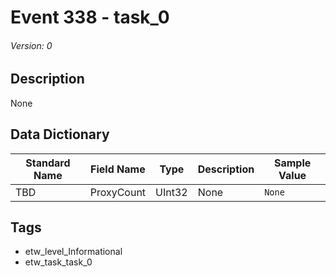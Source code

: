 # Event 338 - task_0
###### Version: 0

## Description
None

## Data Dictionary
|Standard Name|Field Name|Type|Description|Sample Value|
|---|---|---|---|---|
|TBD|ProxyCount|UInt32|None|`None`|

## Tags
* etw_level_Informational
* etw_task_task_0